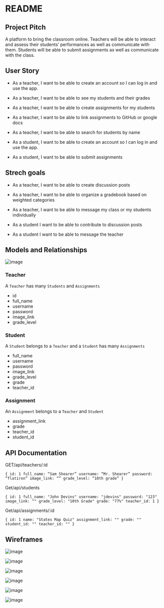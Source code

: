 # README


## Project Pitch

A platform to bring the classroom online. Teachers will be able to interact and assess their students’ performances as well as communicate with them. Students will be able to submit assignments as well as communicate with the class.

## User Story


- As a teacher, I want to be able to create an account so I can log in and use the app.
- As a teacher, I want to be able to see my students and their grades
- As a teacher, I want to be able to create assignments for my students
- As a teacher, I want to be able to link assignments to GitHub or google docs
- As a teacher, I want to be able to search for students by name


- As a student, I want to be able to create an account so I can log in and use the app.
- As a student, I want to be able to submit assignments 


## Strech goals

- As a teacher, I want to be able to create discussion posts
- As a teacher, I want to be able to organize a gradebook based on weighted categories
- As a teacher, I want to be able to message my class or my students individually

- As a student I want to be able to contribute to discussion posts
- As a student I want to be able to message the teacher

## Models and Relationships

![image](https://user-images.githubusercontent.com/85294886/137193180-0848b0f9-0410-4845-a827-ee68d3e396db.png)


### Teacher

A `Teacher` has many `Students` and `Assignments`

- id 
- full_name
- username
- password
- image_link
- grade_level


### Student 

A `Student` belongs to a `Teacher` and a `Student` has many `Assignments`

- full_name
- username
- password
- image_link
- grade_level
- grade
- teacher_id

### Assignment

An `Assignment` belongs to a `Teacher` and `Student`

- assignment_link
- grade
- teacher_id
- student_id


## API Documentation

GET/api/teachers/:id

`{
	id: 1
	full_name: “Sam Shearer”
	username: “Mr. Shearer”
	password: “flatiron”
	image_link: “”
	grade_level: “10th grade”
}`


Get/api/students

`{
	id: 1
	full_name: "John Devins"
	username: "jdevins"
	password: "123"
	image_link: ""
	grade_level: "10th Grade"
	grade: "77%"
	teacher_id: 1
}`

Get/api/assignments/:id

`{
	id: 1
	name: "States Map Quiz"
	assignment_link: ""
	grade: ""
	student_id: ""
	teacher_id: ""
}`



## Wireframes

![image](https://user-images.githubusercontent.com/85294886/137209288-7b9e4516-5c35-4ee6-844b-154141e653e7.png)

![image](https://user-images.githubusercontent.com/85294886/137209340-f05f88be-cbbf-42a8-9324-5f0e9e06150e.png)

![image](https://user-images.githubusercontent.com/85294886/137209370-6ede4649-5023-44a7-911a-d4695c251322.png)

![image](https://user-images.githubusercontent.com/85294886/137209388-3bae1fcf-28f9-4d99-b25c-8681e27bcc30.png)

![image](https://user-images.githubusercontent.com/85294886/137209422-4f3d331f-f641-49c6-acec-bf1a50ab05fa.png)

![image](https://user-images.githubusercontent.com/85294886/137209451-2b2df1e3-7de9-4b13-ae92-ff70adb90445.png)


